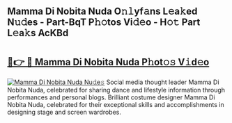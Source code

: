## Mamma Di Nobita Nuda O𝚗𝚕yf𝚊ns L𝚎a𝚔ed N𝚞𝚍es - Part-BqT P𝚑𝚘tos Vi𝚍𝚎o - H𝚘𝚝 Part L𝚎a𝚔s AcKBd

# <h2><a href="http://kf39s0.oniu.top/?m=Mamma+Di+Nobita+Nuda">🔗👉 🔴 Mamma Di Nobita Nuda P𝚑ot𝚘𝚜 V𝚒d𝚎o</a></h2>

[![Mamma Di Nobita Nuda Nu𝚍e𝚜](https://i.imgur.com/0qMVB7G.gif)](http://kf39s0.oniu.top/?m=Mamma+Di+Nobita+Nuda)
Social media thought leader Mamma Di Nobita Nuda, celebrated for sharing dance and lifestyle information through performances and personal blogs. Brilliant costume designer Mamma Di Nobita Nuda, celebrated for their exceptional skills and accomplishments in designing stage and screen wardrobes.  

